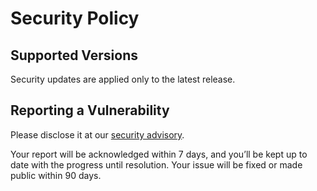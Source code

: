 # Security Policy

## Supported Versions

Security updates are applied only to the latest release.

## Reporting a Vulnerability

Please disclose it at our [security advisory](https://github.com/rajatgoel/gh-go/advisories/new).

Your report will be acknowledged within 7 days, and you’ll be kept up to date with the progress until resolution. 
Your issue will be fixed or made public within 90 days.
